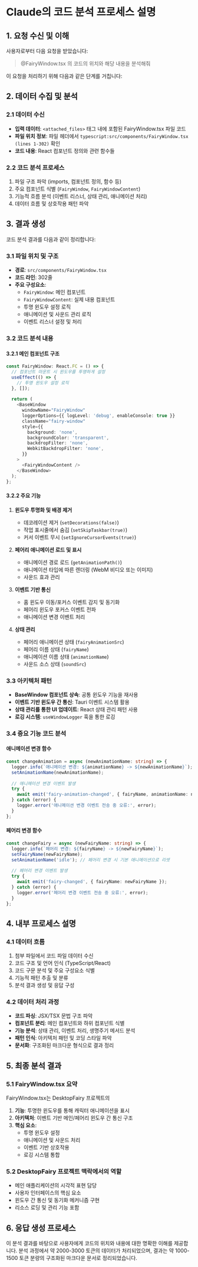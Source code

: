 # Claude의 코드 분석 프로세스 설명

## 1. 요청 수신 및 이해

사용자로부터 다음 요청을 받았습니다:
> @FairyWindow.tsx 의 코드의 위치와 해당 내용을 분석해줘

이 요청을 처리하기 위해 다음과 같은 단계를 거칩니다:

## 2. 데이터 수집 및 분석

### 2.1 데이터 수신
- **입력 데이터**: `<attached_files>` 태그 내에 포함된 FairyWindow.tsx 파일 코드
- **파일 위치 정보**: 파일 헤더에서 `typescript:src/components/FairyWindow.tsx (lines 1-302)` 확인
- **코드 내용**: React 컴포넌트 정의와 관련 함수들

### 2.2 코드 분석 프로세스
1. 파일 구조 파악 (imports, 컴포넌트 정의, 함수 등)
2. 주요 컴포넌트 식별 (`FairyWindow`, `FairyWindowContent`)
3. 기능적 흐름 분석 (이벤트 리스너, 상태 관리, 애니메이션 처리)
4. 데이터 흐름 및 상호작용 패턴 파악

## 3. 결과 생성

코드 분석 결과를 다음과 같이 정리합니다:

### 3.1 파일 위치 및 구조
- **경로**: `src/components/FairyWindow.tsx`
- **코드 라인**: 302줄
- **주요 구성요소**:
  - `FairyWindow`: 메인 컴포넌트
  - `FairyWindowContent`: 실제 내용 컴포넌트
  - 투명 윈도우 설정 로직
  - 애니메이션 및 사운드 관리 로직
  - 이벤트 리스너 설정 및 처리

### 3.2 코드 분석 내용

#### 3.2.1 메인 컴포넌트 구조
```typescript
const FairyWindow: React.FC = () => {
  // 컴포넌트 마운트 시 윈도우를 투명하게 설정
  useEffect(() => {
    // 투명 윈도우 설정 로직
  }, []);
  
  return (
    <BaseWindow 
      windowName="FairyWindow" 
      loggerOptions={{ logLevel: 'debug', enableConsole: true }}
      className="fairy-window"
      style={{ 
        background: 'none',
        backgroundColor: 'transparent',
        backdropFilter: 'none',
        WebkitBackdropFilter: 'none',
      }}
    >
      <FairyWindowContent />
    </BaseWindow>
  );
};
```

#### 3.2.2 주요 기능
1. **윈도우 투명화 및 배경 제거**
   - 데코레이션 제거 (`setDecorations(false)`)
   - 작업 표시줄에서 숨김 (`setSkipTaskbar(true)`)
   - 커서 이벤트 무시 (`setIgnoreCursorEvents(true)`)

2. **페어리 애니메이션 로드 및 표시**
   - 애니메이션 경로 로드 (`getAnimationPath()`)
   - 애니메이션 타입에 따른 렌더링 (WebM 비디오 또는 이미지)
   - 사운드 효과 관리

3. **이벤트 기반 통신**
   - 홈 윈도우 이동/포커스 이벤트 감지 및 동기화
   - 페어리 윈도우 포커스 이벤트 전파
   - 애니메이션 변경 이벤트 처리

4. **상태 관리**
   - 페어리 애니메이션 상태 (`fairyAnimationSrc`)
   - 페어리 이름 상태 (`fairyName`)
   - 애니메이션 이름 상태 (`animationName`)
   - 사운드 소스 상태 (`soundSrc`)

### 3.3 아키텍처 패턴
- **BaseWindow 컴포넌트 상속**: 공통 윈도우 기능을 재사용
- **이벤트 기반 윈도우 간 통신**: Tauri 이벤트 시스템 활용
- **상태 관리를 통한 UI 업데이트**: React 상태 관리 패턴 사용
- **로깅 시스템**: `useWindowLogger` 훅을 통한 로깅

### 3.4 중요 기능 코드 분석

#### 애니메이션 변경 함수
```typescript
const changeAnimation = async (newAnimationName: string) => {
  logger.info(`애니메이션 변경: ${animationName} -> ${newAnimationName}`);
  setAnimationName(newAnimationName);
  
  // 애니메이션 변경 이벤트 발생
  try {
    await emit('fairy-animation-changed', { fairyName, animationName: newAnimationName });
  } catch (error) {
    logger.error('애니메이션 변경 이벤트 전송 중 오류:', error);
  }
};
```

#### 페어리 변경 함수
```typescript
const changeFairy = async (newFairyName: string) => {
  logger.info(`페어리 변경: ${fairyName} -> ${newFairyName}`);
  setFairyName(newFairyName);
  setAnimationName('idle'); // 페어리 변경 시 기본 애니메이션으로 리셋
  
  // 페어리 변경 이벤트 발생
  try {
    await emit('fairy-changed', { fairyName: newFairyName });
  } catch (error) {
    logger.error('페어리 변경 이벤트 전송 중 오류:', error);
  }
};
```

## 4. 내부 프로세스 설명

### 4.1 데이터 흐름
1. 첨부 파일에서 코드 파일 데이터 수신
2. 코드 구조 및 언어 인식 (TypeScript/React)
3. 코드 구문 분석 및 주요 구성요소 식별
4. 기능적 패턴 추출 및 분류
5. 분석 결과 생성 및 응답 구성

### 4.2 데이터 처리 과정
- **코드 파싱**: JSX/TSX 문법 구조 파악
- **컴포넌트 분리**: 메인 컴포넌트와 하위 컴포넌트 식별
- **기능 분석**: 상태 관리, 이벤트 처리, 생명주기 메서드 분석
- **패턴 인식**: 아키텍처 패턴 및 코딩 스타일 파악
- **문서화**: 구조화된 마크다운 형식으로 결과 정리

## 5. 최종 분석 결과

### 5.1 FairyWindow.tsx 요약
FairyWindow.tsx는 DesktopFairy 프로젝트의

1. **기능**: 투명한 윈도우를 통해 캐릭터 애니메이션을 표시
2. **아키텍처**: 이벤트 기반 메인/페어리 윈도우 간 통신 구조
3. **핵심 요소**: 
   - 투명 윈도우 설정
   - 애니메이션 및 사운드 처리
   - 이벤트 기반 상호작용
   - 로깅 시스템 통합

### 5.2 DesktopFairy 프로젝트 맥락에서의 역할
- 메인 애플리케이션의 시각적 표현 담당
- 사용자 인터페이스의 핵심 요소
- 윈도우 간 통신 및 동기화 메커니즘 구현
- 리소스 로딩 및 관리 기능 포함

## 6. 응답 생성 프로세스

이 분석 결과를 바탕으로 사용자에게 코드의 위치와 내용에 대한 명확한 이해를 제공합니다. 분석 과정에서 약 2000-3000 토큰의 데이터가 처리되었으며, 결과는
약 1000-1500 토큰 분량의 구조화된 마크다운 문서로 정리되었습니다. 